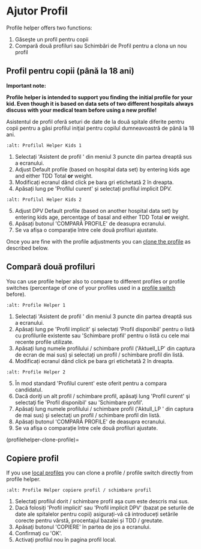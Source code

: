 # Ajutor Profil

Profile helper offers two functions:

1. Găseşte un profil pentru copii
2. Compară două profiluri sau Schimbări de Profil pentru a clona un nou profil

## Profil pentru copii (până la 18 ani)

**Important note:**

**Profile helper is intended to support you finding the initial profile for your kid. Even though it is based on data sets of two different hospitals always discuss with your medical team before using a new profile!**

Asistentul de profil oferă seturi de date de la două spitale diferite pentru copii pentru a găsi profilul iniţial pentru copilul dumneavoastră de până la 18 ani.

```{image} ../images/ProfileHelperKids1.png
:alt: Profilul Helper Kids 1
```

1. Selectați 'Asistent de profil ' din meniul 3 puncte din partea dreaptă sus a ecranului.
2. Adjust Default profile (based on hospital data set) by entering kids age and either TDD Total **or** weight.
3. Modificați ecranul dând click pe bara gri etichetată 2 în dreapta.
4. Apăsați lung pe 'Profilul curent' și selectați profilul implicit DPV.

```{image} ../images/ProfileHelperKids2.png
:alt: Profilul Helper Kids 2
```

5. Adjust DPV Default profile (based on another hospital data set) by entering kids age, percentage of basal and either TDD Total **or** weight.
6. Apăsați butonul 'COMPARĂ PROFILE' de deasupra ecranului.
7. Se va afișa o comparație între cele două profiluri ajustate.

Once you are fine with the profile adjustments you can [clone the profile](profilehelper-clone-profile) as described below.

## Compară două profiluri

You can use profile helper also to compare to different profiles or profile switches (percentage of one of your profiles used in a [profile switch](../Usage/Profiles.md) before).

```{image} ../images/ProfileHelper1.png
:alt: Profile Helper 1
```

1. Selectați 'Asistent de profil ' din meniul 3 puncte din partea dreaptă sus a ecranului.
2. Apăsați lung pe 'Profil implicit' și selectați 'Profil disponibil' pentru o listă cu profilurile existente sau 'Schimbare profil' pentru o listă cu cele mai recente profile utilizate.
3. Apăsați lung numele profilului / schimbare profil ('Aktuell_LP' din captura de ecran de mai sus) și selectați un profil / schimbare profil din listă.
4. Modificați ecranul dând click pe bara gri etichetată 2 în dreapta.

```{image} ../images/ProfileHelper2.png
:alt: Profile Helper 2
```

5. În mod standard 'Profilul curent' este oferit pentru a compara candidatul.
6. Dacă doriţi un alt profil / schimbare profil, apăsaţi lung 'Profil curent' şi selectaţi fie 'Profil disponibil' sau 'Schimbare profil'.
7. Apăsaţi lung numele profilului / schimbare profil ('Aktull_LP ' din captura de mai sus) şi selectaţi un profil / schimbare profil din listă.
8. Apăsați butonul 'COMPARĂ PROFILE' de deasupra ecranului.
9. Se va afișa o comparație între cele două profiluri ajustate.

(profilehelper-clone-profile)=
## Copiere profil

If you use [local profiles](Config-Builder-local-profile) you can clone a profile / profile switch directly from profile helper.

```{image} ../images/ProfileHelperClone.png
:alt: Profile Helper copiere profil / schimbare profil
```

1. Selectaţi profilul dorit / schimbare profil aşa cum este descris mai sus.
2. Dacă folosiți 'Profil implicit' sau 'Profil implicit DPV' (bazat pe seturile de date ale spitalelor pentru copii) asigurați-vă că introduceți setările corecte pentru vârstă, procentajul bazalei și TDD / greutate.
3. Apăsaţi butonul 'COPIERE' în partea de jos a ecranului.
4. Confirmaţi cu 'OK'.
5. Activaţi profilul nou în pagina profil local.
